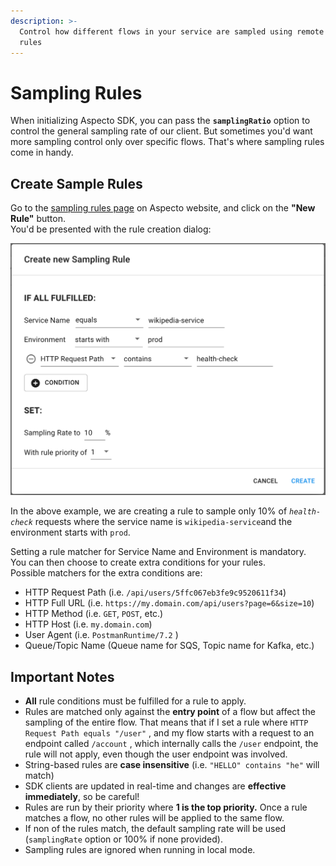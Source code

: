 ```yaml
---
description: >-
  Control how different flows in your service are sampled using remote sampling
  rules
---
```


# Sampling Rules

When initializing Aspecto SDK, you can pass the **`samplingRatio`** option to control the general sampling rate of our client. But sometimes you'd want more sampling control only over specific flows. That's where sampling rules come in handy.

## Create Sample Rules

Go to the [sampling rules page](https://app.aspecto.io/app/settings/sampling-rules) on Aspecto website, and click on the **"New Rule"** button.  
You'd be presented with the rule creation dialog:

![](../.gitbook/assets/image%20%289%29.png)

In the above example, we are creating a rule to sample only 10% of _`health-check`_ requests where the service name is `wikipedia-service`and the environment starts with `prod`.  
  
Setting a rule matcher for Service Name and Environment is mandatory.  
You can then choose to create extra conditions for your rules.  
Possible matchers for the extra conditions are:

* HTTP Request Path \(i.e. `/api/users/5ffc067eb3fe9c9520611f34`\)
* HTTP Full URL \(i.e. `https://my.domain.com/api/users?page=6&size=10`\)
* HTTP Method \(i.e. `GET`, `POST`, etc.\)
* HTTP Host \(i.e. `my.domain.com`\)
* User Agent \(i.e. `PostmanRuntime/7.2` \) 
* Queue/Topic Name \(Queue name for SQS, Topic name for Kafka, etc.\)

## **Important Notes**

* **All** rule conditions must be fulfilled for a rule to apply. 
* Rules are matched only against the **entry point** of a flow but affect the sampling of the entire flow. That means that if I set a rule where `HTTP Request Path equals "/user"` , and my flow starts with a request to an endpoint called `/account` , which internally calls the `/user` endpoint, the rule will not apply, even though the user endpoint was involved.  
* String-based rules are **case insensitive** \(i.e. `"HELLO" contains "he"` will match\) 
* SDK clients are updated in real-time and changes are **effective immediately**, so be careful! 
* Rules are run by their priority where **1 is the top priority.** Once a rule matches a flow, no other rules will be applied to the same flow. 
* If non of the rules match, the default sampling rate will be used \(`samplingRate` option or 100% if none provided\). 
* Sampling rules are ignored when running in local mode.

